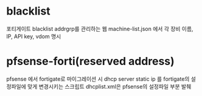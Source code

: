 # blacklist
포티게이트 blacklist addrgrp를 관리하는 웹 
machine-list.json 에서 각 장비 이름, IP, API key, vdom 명시

# pfsense-forti(reserved address)
pfsense 에서 fortigate로 마이그레이션 시 dhcp server static ip 를 fortigate의 설정파일에 맞게 변경시키는 스크립트
dhcplist.xml은 pfsense의 설정파일 부분 발췌
